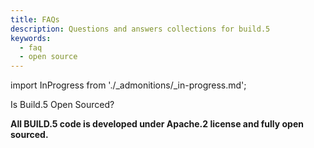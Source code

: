 ```yaml
---
title: FAQs
description: Questions and answers collections for build.5
keywords:
  - faq
  - open source
---
```


import InProgress from './_admonitions/_in-progress.md';

<InProgress/>

Is Build.5 Open Sourced?

__All BUILD.5 code is developed under Apache.2 license and fully open sourced.__